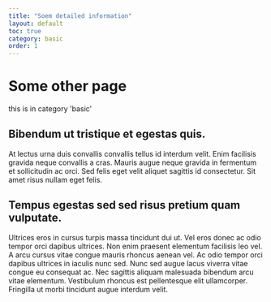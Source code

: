```yaml
---
title: "Soem detailed information"
layout: default
toc: true
category: basic
order: 1
---
```

# Some other page
this is in category 'basic'

## Bibendum ut tristique et egestas quis. 
At lectus urna duis convallis convallis tellus id interdum velit. Enim facilisis gravida neque convallis a cras. 
Mauris augue neque gravida in fermentum et sollicitudin ac orci. Sed felis eget velit aliquet sagittis id consectetur. 
Sit amet risus nullam eget felis. 
## Tempus egestas sed sed risus pretium quam vulputate. 
Ultrices eros in cursus turpis massa tincidunt dui ut. Vel eros donec ac odio tempor orci dapibus ultrices. 
Non enim praesent elementum facilisis leo vel. A arcu cursus vitae congue mauris rhoncus aenean vel. 
Ac odio tempor orci dapibus ultrices in iaculis nunc sed. Nunc sed augue lacus viverra vitae congue eu consequat ac. 
Nec sagittis aliquam malesuada bibendum arcu vitae elementum. Vestibulum rhoncus est pellentesque elit ullamcorper. 
Fringilla ut morbi tincidunt augue interdum velit.
